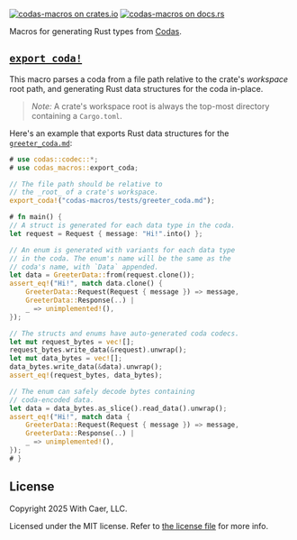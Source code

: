 [![`codas-macros` on crates.io](https://img.shields.io/crates/v/codas-macros)](https://crates.io/crates/codas-macros)
[![`codas-macros` on docs.rs](https://img.shields.io/docsrs/codas-macros)](https://docs.rs/codas-macros/)

Macros for generating Rust types from [Codas](https://crates.io/crates/codas).

## [`export_coda!`](macro@export_coda)

This macro parses a coda from a file path relative
to the crate's _workspace_ root path, and generating
Rust data structures for the coda in-place.

> _Note:_ A crate's workspace root is always the
> top-most directory containing a `Cargo.toml`.

Here's an example that exports Rust data structures
for the [`greeter_coda.md`](tests/greeter_coda.md):

```rust
# use codas::codec::*;
# use codas_macros::export_coda;

// The file path should be relative to
// the _root_ of a crate's workspace.
export_coda!("codas-macros/tests/greeter_coda.md");

# fn main() {
// A struct is generated for each data type in the coda.
let request = Request { message: "Hi!".into() };

// An enum is generated with variants for each data type
// in the coda. The enum's name will be the same as the
// coda's name, with `Data` appended.
let data = GreeterData::from(request.clone());
assert_eq!("Hi!", match data.clone() {
    GreeterData::Request(Request { message }) => message,
    GreeterData::Response(..) | 
    _ => unimplemented!(),
});

// The structs and enums have auto-generated coda codecs.
let mut request_bytes = vec![];
request_bytes.write_data(&request).unwrap();
let mut data_bytes = vec![];
data_bytes.write_data(&data).unwrap();
assert_eq!(request_bytes, data_bytes);

// The enum can safely decode bytes containing
// coda-encoded data.
let data = data_bytes.as_slice().read_data().unwrap();
assert_eq!("Hi!", match data {
    GreeterData::Request(Request { message }) => message,
    GreeterData::Response(..) | 
    _ => unimplemented!(),
});
# }
```

## License

Copyright 2025 With Caer, LLC.

Licensed under the MIT license. Refer to [the license file](../LICENSE.txt) for more info.